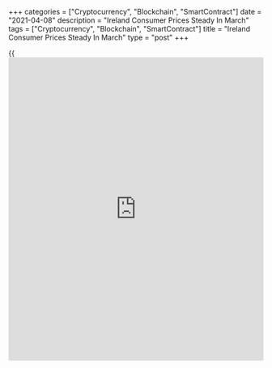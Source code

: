 +++
categories = ["Cryptocurrency", "Blockchain", "SmartContract"]
date = "2021-04-08"
description = "Ireland Consumer Prices Steady In March"
tags = ["Cryptocurrency", "Blockchain", "SmartContract"]
title = "Ireland Consumer Prices Steady In March"
type = "post"
+++

{{<iframe id="large-banner" src="https://www.bounty.group/#slide=19.0" width="100%" height="600" scrolling="no" style="border: 0px solid rgb(216, 221, 230); border-radius: 3px;">}}

Ireland's consumer prices remained unchanged in March, data from the
Central Statistics Office showed on Thursday.

The consumer price index remained unchanged year-on-year in March, after
a 0.4 percent fall in February.

Prices for clothing and footwear fell 6.5 percent yearly in March.
Prices for transport and communication declined 2.7 percent and 2.0
percent, respectively.

Prices furnishing, household equipment and routine household maintenance
decreased by 1.5 percent.

On a month-on-month basis, consumer prices rose 0.8 percent in March,
following a 0.4 percent increase in the prior month.

The EU measure of inflation, the harmonized index of consumer prices, or
HICP, rose 0.1 percent annually in March, after a 0.4 percent decline in
the preceding month.

On a monthly basis, the HICP increased 0.9 percent in March, following a
0.3 percent rise in the previous month.

Separate data from the statistical office showed that the manufacturing
production accelerated 42.8 percent yearly in February, following a 28.9
percent rise in January.

On a monthly basis, manufacturing production gained 4.8 percent in
February, after a 0.6 percent fall in the preceding month.

Industrial production increased 4.3 percent month-on-month in February,
after a 0.4 percent decline in the prior month.

On a yearly basis, industrial production surged 40.3 percent in
February, following a 28.0 percent increase in the previous month.

For comments and feedback [contact](https://www.playgroundfx.com/contact/): editorial@rtt[news](https://www.letsplayfx.com/blog/forex-news-website/).com

[Economic News][1]

 **What parts of the world are seeing the best (and worst) economic
performances lately? Click[here][2] to check out our [Econ Scorecard][2]
and find out! See up-to-the-moment [ranking](https://www.playgroundfx.com/blog/crypto-exchange-ranking/)s for the best and worst
performers in [GDP][3], [unemployment rate][4], [inflation][5] and much
more.**

   1. www.rtt[news](https://www.letsplayfx.com/blog/forex-news-website/).com/Content/EconomicNews.aspx
   2. www.rtt[news](https://www.letsplayfx.com/blog/forex-news-website/).com/economic-scorecard/world-rank/unemployment-rate/highest-performance.aspx
   3. www.rtt[news](https://www.letsplayfx.com/blog/forex-news-website/).com/economic-scorecard/world-rank/GDP/highest-performance.aspx
   4. www.rtt[news](https://www.letsplayfx.com/blog/forex-news-website/).com/economic-scorecard/world-rank/unemployment-rate/lowest-performance.aspx
   5. www.rtt[news](https://www.letsplayfx.com/blog/forex-news-website/).com/economic-scorecard/world-rank/CPI/highest-performance.aspx
